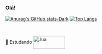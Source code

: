 ### Olá!

<div>
  
[![Anurag's GitHub stats-Dark](https://github-readme-stats.vercel.app/api?username=zeldris-dev&show_icons=true&theme=dark#gh-dark-mode-only)](https://github.com/anuraghazra/github-readme-stats#gh-dark-mode-only)
[![Top Langs](https://github-readme-stats.vercel.app/api/top-langs/?username=zeldris-dev&hide=javascript,html)](https://github.com/anuraghazra/github-readme-stats)
  
<div/>
  
  <div style="display: inline_block"><br>
   
  🌱 Estudando <img align="center" alt=".lua" height="40" width="100" src="https://img.shields.io/badge/Lua-2C2D72?style=for-the-badge&logo=lua&logoColor=white">
</div>
